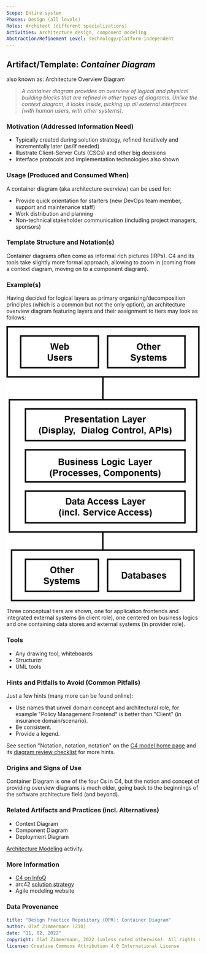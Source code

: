 ```yaml
---
Scope: Entire system
Phases: Design (all levels) 
Roles: Architect (different specializations)
Activities: Architecture design, component modeling 
Abstraction/Refinement Level: Technology/platform-independent
---
```



Artifact/Template: *Container Diagram*
--------------------------------------
<!--Alternate names or candidate names) can be listed as "Also known as " here.-->
also known as: Architecture Overview Diagram <!-- "The Important Stuff View" -->

> *A container diagram provides an overview of logical and physical building blocks that are refined in other types of diagrams. Unlike the context diagram, it looks inside, picking up all external interfaces (with human users, with other systems).*

### Motivation (Addressed Information Need) 
<!--Purpose -->

* Typically created during solution strategy, refined iteratively and incrementally later (as/if needed)
* Illustrate Client-Server Cuts (CSCs) and other big decisions 
* Interface protocols and implementation technologies also shown


### Usage (Produced and Consumed When)
<!--AA/AS/AE, must identify the producing role and the target audience-->

A container diagram (aka architecture overview) can be used for: 

* Provide quick orientation for starters (new DevOps team member, support and maintenance staff)
* Work distribution and planning
* Non-technical stakeholder communication (including project managers, sponsors) 


### Template Structure and Notation(s)
<!-- What to do, artifact to produce; minimum, medium maximum diligence/verbosity (?)--> 

Container diagrams often come as informal rich pictures (IRPs). C4 and its tools take slightly more formal approach, allowing to zoom in (coming from a context diagram, moving on to a component diagram).


### Example(s)
<!-- Must be concrete, ideally give three ones, one for each verbosity/fidelity level basic, medium, full-->

Having decided for logical layers as primary organizing/decomposition principles (which is a common but not the only option), an architecture overview diagram featuring layers and their assignment to tiers may look as follows:

![Container Diagram Sketch/Example](/artifact-templates/images/ZIO-AbstractContainerDiagramSketch.png)

Three conceptual tiers are shown, one for application frontends and integrated external systems (in client role), one centered on business logics and one containing data stores and external systems (in provider role).


### Tools
<!--From AA, should call out what one needs to be able to do on beginner, intermediate, advanced level; as a team -->

* Any drawing tool, whiteboards
* Structurizr
* UML tools


### Hints and Pitfalls to Avoid (Common Pitfalls)
<!--See ART, don’t overdo etc.-->

Just a few hints (many more can be found online):

* Use names that unveil domain concept and architectural role, for example "Policy Management Frontend" is better than "Client" (in insurance domain/scenario). 
* Be consistent.
* Provide a legend.

See section "Notation, notation, notation" on the [C4 model home page](https://c4model.com/#notation) and its [diagram review checklist](https://c4model.com/assets/software-architecture-diagram-review-checklist.pdf) for more hints.


### Origins and Signs of Use
<!-- From PLOPs and from AA-->

Container Diagram is one of the four Cs in C4, but the notion and concept of providing overview diagrams is much older, going back to the beginnings of the software architecture field (and beyond). 


### Related Artifacts and Practices (incl. Alternatives)
<!--in DPR/OLAF and elsewhere-->

* Context Diagram
* Component Diagram
* Deployment Diagram

[Architecture Modeling](../activities/DPR-ArchitectureModeling.md) activity.


### More Information

* [C4 on InfoQ](https://www.infoq.com/articles/C4-architecture-model/)
* arc42 [solution strategy](https://docs.arc42.org/section-4/)
* Agile modeling website


### Data Provenance 

```yaml
title: "Design Practice Repository (DPR): Container Diagram"
author: Olaf Zimmermann (ZIO)
date: "11, 02, 2022"
copyright: Olaf Zimmermann, 2022 (unless noted otherwise). All rights reserved.
license: Creative Commons Attribution 4.0 International License
```

<!--
# References
[C-99]: # (Comment: References will be added here automatically when using -bibliography option of pandoc command)
-->
